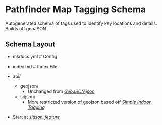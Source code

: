 # Pathfinder Map Tagging Schema
Autogenerated schema of tags used to identify key locations and details. Builds off geoJSON. 

## Schema Layout
- mkdocs.yml    # Config
- index.md      # Index File
- api/
    - geojson/
        - Unchanged from *[GeoJSON.json](https://geojson.org/schema/GeoJSON.json)*
    - sitjson/
        - More restricted version of geojson based off *[Simple Indoor Tagging](https://wiki.openstreetmap.org/wiki/Simple_Indoor_Tagging)*

-  Start at *[sitjson_feature](./api/sitjson/sitjson_feature.md)*
